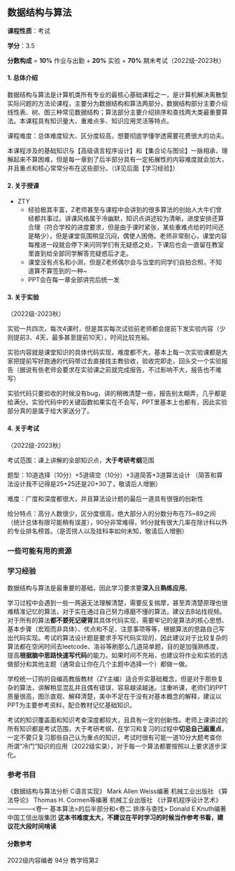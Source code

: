 ## 数据结构与算法

**课程性质**：考试

**学分**：3.5

**分数构成** = **10%** 作业与出勤 + **20%** 实验 + **70%** 期末考试（2022级-2023秋）


#### 1. 总体介绍

数据结构与算法是计算机类所有专业的最核心基础课程之一，是计算机解决离散型实际问题的方法论课程，主要分为数据结构和算法两部分，数据结构部分主要介绍线性表、树、图三种常见数据结构；算法部分主要介绍排序和查找两大类最重要算法。本课程具有知识量大、重难点多、知识应用灵活等特点。

课程难度：总体难度较大、区分度较高，想要彻底学懂学透需要花费很大的功夫。

本课程涉及的基础知识与【高级语言程序设计】和【集合论与图论】一脉相承，理解起来不算困难，但是每一章到了后半部分具有一定拓展性的内容难度就会加大，并且重点和核心常常分布在这些部分。（详见后面【学习经验】）


#### 2. 关于授课

- ZTY
  - 经验极其丰富，Z老师甚至与课程中会讲到的很多算法的创始人大牛们曾经都共事过。讲课风格属于冷幽默，知识点讲述较为清晰，进度安排还算合理（符合学校的进度要求，但是由于课时紧张，某些重难点给的时间还是略少），但是课堂氛围稍显沉闷，偶使人困倦。老师非常耐心，课堂内容每推进一段就会停下来问同学们有无疑惑之处，下课后也会一直留在教室里直到给全部同学解答完疑惑后才走。
  - 课堂没有点名和小测，但是Z老师偶尔会与当堂的同学们自拍合照，不知道算不算签到的一种~
  - PPT会在每一章全部讲完后统一发



#### 3. 关于实验

（2022级-2023秋）

实验一共四次，每次4课时，但是其实每次试验前老师都会提前下发实验内容（少则提前3、4天，最多甚至提前10天），时间比较充裕。

实验内容就是课堂知识的具体代码实现，难度都不大，基本上每一次实验课都是大家把提前写好跑通的代码带过去直接找主教验收，验收完即走，回头交一个实验报告（据说有些老师会要求在实验课之前就完成报告，不过影响不大，报告也不难写）

实验代码只要验收的时候没有bug，讲的稍微清楚一些，报告别太糊弄，几乎都是给满分。实验代码中的关键函数如果实在不会写，PPT里基本上也都有，因此实验部分真的是属于给大家送分了。


#### 4. 关于考试

（2022级-2023秋）

考试范围：课上讲解的全部知识点，**大于考研考纲**范围

题型：10道选择（10分）+5道填空（10分）+3道简答+3道算法设计 （简答和算法设计我不记得是25+25还是20+30了，敬请后人增删）

难度：广度和深度都很大，并且算法设计题的最后一道具有很强的创新性

给分特点：高分人数很少，区分度很高，绝大部分人的分数分布在75~89之间（统计总体有限可能稍有误差），90分非常难得，95分就有很大几率在除计科以外的专业排名榜首。（是否捞人以及挂科率如何未知，敬请后人增删）

### 一些可能有用的资源



### 学习经验

数据结构与算法是最重要的基础，因此学习要求要**深入**且**熟练应用**。

学习过程中会遇到一些一两遍无法理解清楚，需要反复揣摩，甚至弄清楚原理也很难精准记忆的算法，对于实在通过自己努力琢磨不懂的算法，建议去B站找视频。对于所有的算法**都不要死记硬背**其具体代码实现，需要牢记的是算法的核心思想、基本步骤（宏观而非具体）、优点和不足、注意事项等等，根据算法的思路自己写出代码实现。考试的算法设计题是要求手写代码实现的，因此建议对于比较复杂的算法都在空闲时间去leetcode、洛谷等刷那么几道简单题，目的是加强熟练度，提高**根据脑中思路快速写代码**的能力。如果时间不充裕，也建议将作业和实验的选做部分和其他主题（通常会让你在几个主题中选择一个）都做一做。

学校统一订购的自编高教版教材（ZY主编）适合夯实基础概念，但是对于那些复杂的算法，讲解稍显混乱并且偶有错误，容易越读越迷。注重听课，老师们的PPT质量很高，图示直观、解释清楚，美中不足在于没有对基本概念的解释，建议以PPT为主要参考资料，配合教材记忆基础知识。

考试的知识覆盖面和知识考查深度都较大，且具有一定的创新性。老师上课讲过的所有知识都是考试范围，大于考研考纲，在学习和复习的过程中**切忌自己画重点**，一定不要只复习那些自己认为重点的知识，考试时很有可能一道10分大题考查你所谓“冷门”知识的应用（2022级实录），对于每一个算法都要按照以上要求逐步深化。


### 参考书目

《数据结构与算法分析 C语言实现》  Mark Allen Weiss编著  机械工业出版社
《算法导论》  Thomas H. Cormen等编著  机械工业出版社
《计算机程序设计艺术》————<卷一 基本算法>的后半部分和<卷二 排序与查找>  Donald E.Knuth编著  中国工信出版集团  **这本书难度太大，不建议在平时学习的时候当作参考书看，建议花大段时间啃读**

#### 分数参考
2022级内容编者 94分 教学班第2
